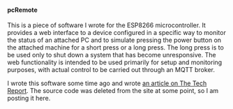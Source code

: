 #### pcRemote
This is a piece of software I wrote for the ESP8266 microcontroller. It provides a web interface to a device configured in a specific way to monitor the status of an attached PC and to simulate pressing the power button on the attached machine for a short press or a long press. The long press is to be used only to shut down a system that has become unresponsive. The web functionality is intended to be used primarily for setup and monitoring purposes, with actual control to be carried out through an MQTT broker. 

I wrote this software some time ago and wrote [an article on The Tech Report](https://techreport.com/review/31438/building-a-pc-remote-starter-from-scratch/). The source code was deleted from the site at some point, so I am posting it here. 

